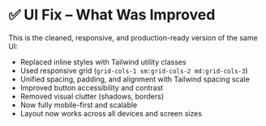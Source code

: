 # ✅ UI Fix – What Was Improved

This is the cleaned, responsive, and production-ready version of the same UI:

- Replaced inline styles with Tailwind utility classes
- Used responsive grid (`grid-cols-1 sm:grid-cols-2 md:grid-cols-3`)
- Unified spacing, padding, and alignment with Tailwind spacing scale
- Improved button accessibility and contrast
- Removed visual clutter (shadows, borders)
- Now fully mobile-first and scalable
- Layout now works across all devices and screen sizes
